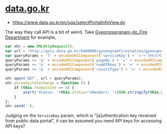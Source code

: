 # [data.go.kr](https://www.data.go.kr/en/index.do)

* <https://www.data.go.kr/en/ugs/selectPortalInfoView.do>

The way they call API is a bit of weird. Take [Gyeongsangnam-do_Fire Department](https://www.data.go.kr/en/data/15062569/openapi.do) for example,

```js
var xhr = new XMLHttpRequest();
var url = 'http://apis.data.go.kr/6480000/gyeongnamfirestation/gyeongnamfirestationList'; /*URL*/
var queryParams = '?' + encodeURIComponent('serviceKey') + '='+'서비스키'; /*Service Key*/
queryParams += '&' + encodeURIComponent('pageNo') + '=' + encodeURIComponent('1'); /**/
queryParams += '&' + encodeURIComponent('numOfRows') + '=' + encodeURIComponent('10'); /**/
queryParams += '&' + encodeURIComponent('resultType') + '=' + encodeURIComponent('json'); /**/

xhr.open('GET', url + queryParams);
xhr.onreadystatechange = function () {
    if (this.readyState == 4) {
        alert('Status: '+this.status+'nHeaders: '+JSON.stringify(this.getAllResponseHeaders())+'nBody: '+this.responseText);
    }
};
xhr.send('');
```

Judging on the `ServiceKey` param, which is "[a]uthentication key received from public data portal", it can be assumed you need API keys for accessing API keys?
